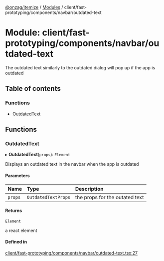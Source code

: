 [@onzag/itemize](../README.md) / [Modules](../modules.md) / client/fast-prototyping/components/navbar/outdated-text

# Module: client/fast-prototyping/components/navbar/outdated-text

The outdated text similarly to the outdated dialog will pop up if the app is outdated

## Table of contents

### Functions

- [OutdatedText](client_fast_prototyping_components_navbar_outdated_text.md#outdatedtext)

## Functions

### OutdatedText

▸ **OutdatedText**(`props`): `Element`

Displays an outdated text in the navbar when the app is outdated

#### Parameters

| Name | Type | Description |
| :------ | :------ | :------ |
| `props` | `OutdatedTextProps` | the props for the outated text |

#### Returns

`Element`

a react element

#### Defined in

[client/fast-prototyping/components/navbar/outdated-text.tsx:27](https://github.com/onzag/itemize/blob/f2db74a5/client/fast-prototyping/components/navbar/outdated-text.tsx#L27)
